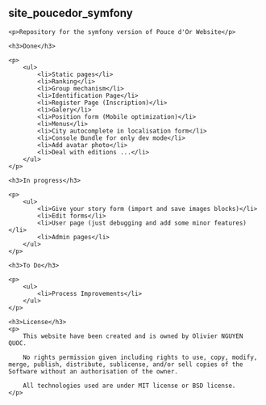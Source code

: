 <div class="blob-file-content js-file-line-container">
<article class="markdown-body entry-content" itemprop="mainContentOfPage">
    <h1>
    <a id="user-content-site_poucedor_symfony" class="anchor" href="#site_poucedor_symfony" aria-hidden="true">
        <span class="octicon octicon-link"></span>
    </a>
    site_poucedor_symfony
    </h1>

    <p>Repository for the symfony version of Pouce d'Or Website</p>

    <h3>Done</h3>
    
    <p>
        <ul>
            <li>Static pages</li>
            <li>Ranking</li>
            <li>Group mechanism</li>
            <li>Identification Page</li>
            <li>Register Page (Inscription)</li>
            <li>Galery</li>
            <li>Position form (Mobile optimization)</li>
            <li>Menus</li>
            <li>City autocomplete in localisation form</li>
            <li>Console Bundle for only dev mode</li>
            <li>Add avatar photo</li>
            <li>Deal with editions ...</li>
        </ul>
    </p>

    <h3>In progress</h3>
    
    <p>
        <ul>
            <li>Give your story form (import and save images blocks)</li>
            <li>Edit forms</li>
            <li>User page (just debugging and add some minor features)</li>
            <li>Admin pages</li>
        </ul>
    </p>

    <h3>To Do</h3>
    
    <p>
        <ul>
            <li>Process Improvements</li>
        </ul>
    </p>

    <h3>License</h3>
    <p>
        This website have been created and is owned by Olivier NGUYEN QUOC.

        No rights permission given including rights to use, copy, modify, merge, publish, distribute, sublicense, and/or sell copies of the Software without an authorisation of the owner.

        All technologies used are under MIT license or BSD license.
    </p>
</article>
</div>